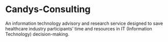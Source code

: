 # Candys-Consulting
An information technology advisory and research service designed to save healthcare industry participants’ time and resources in IT (Information Technology) decision-making. 
